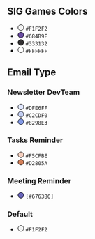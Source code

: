 ## SIG Games Colors
- <span style="display:inline-block; width:12px; height:12px; background-color:#F1F1F1; border: 1px solid black; border-radius: 50%;"></span> `#F1F2F2`
- <span style="display:inline-block; width:12px; height:12px; background-color:#684B9F; border: 1px solid black; border-radius: 50%;"></span> `#684B9F`
- <span style="display:inline-block; width:12px; height:12px; background-color:#333132; border: 1px solid black; border-radius: 50%;"></span> `#333132`
- <span style="display:inline-block; width:12px; height:12px; background-color:#FFFFFF; border: 1px solid black; border-radius: 50%;"></span> `#FFFFFF`


## Email Type
### Newsletter DevTeam
- <span style="display:inline-block; width:12px; height:12px; background-color:#DFE6FF; border: 1px solid black; border-radius: 50%;"></span> `#DFE6FF` 
- <span style="display:inline-block; width:12px; height:12px; background-color:#C2CDF0; border: 1px solid black; border-radius: 50%;"></span> `#C2CDF0` 
- <span style="display:inline-block; width:12px; height:12px; background-color:#8298E3; border: 1px solid black; border-radius: 50%;"></span> `#8298E3` 

### Tasks Reminder
- <span style="display:inline-block; width:12px; height:12px; background-color:#F5CFBE; border: 1px solid black; border-radius: 50%;"></span> `#F5CFBE`
- <span style="display:inline-block; width:12px; height:12px; background-color:#D2805A; border: 1px solid black; border-radius: 50%;"></span> `#D2805A`

### Meeting Reminder
- <span style="display:inline-block; width:12px; height:12px; background-color:#6763B6; border: 1px solid black; border-radius: 50%;"></span> `[#6763B6]`

### Default
- <span style="display:inline-block; width:12px; height:12px; background-color:#F1F2F2; border: 1px solid black; border-radius: 50%;"></span> `#F1F2F2`
